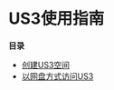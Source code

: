 

# US3使用指南

**目录**

* [创建US3空间](uai-train/basic/ufile/create)
* [以网盘方式访问US3](uai-train/basic/ufile/ufuse)

